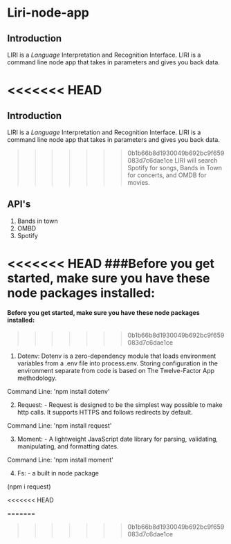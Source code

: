 # Liri-node-app

## Introduction
 LIRI is a _Language_ Interpretation and Recognition Interface. LIRI is a command line node app that takes in parameters and gives you back data.

<<<<<<< HEAD
=======
## Introduction
 LIRI is a _Language_ Interpretation and Recognition Interface. LIRI is a command line node app that takes in parameters and gives you back data.

>>>>>>> 0b1b66b8d1930049b692bc9f659083d7c6dae1ce
 LIRI will search Spotify for songs, Bands in Town for concerts, and OMDB for movies.

 ## API's

 1. Bands in town
 2. OMBD
 3. Spotify

<<<<<<< HEAD
###Before you get started, make sure you have these node packages installed:
=======
#### Before you get started, make sure you have these node packages installed:
>>>>>>> 0b1b66b8d1930049b692bc9f659083d7c6dae1ce

1. Dotenv: Dotenv is a zero-dependency module that loads environment variables from a .env file into process.env. Storing configuration in the environment separate from code is based on The Twelve-Factor App methodology.

Command Line: 'npm install dotenv'

2. Request: - Request is designed to be the simplest way possible to make http calls. It supports HTTPS and follows redirects by default.

Command Line: 'npm install request'

3. Moment: - A lightweight JavaScript date library for parsing, validating, manipulating, and formatting dates.

Command Line: 'npm install moment'

4. Fs: - a built in node package

(npm i request)

<<<<<<< HEAD

=======
>>>>>>> 0b1b66b8d1930049b692bc9f659083d7c6dae1ce
